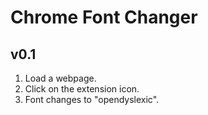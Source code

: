 Chrome Font Changer
===================

v0.1
----

1. Load a webpage.
2. Click on the extension icon.
3. Font changes to "opendyslexic".
